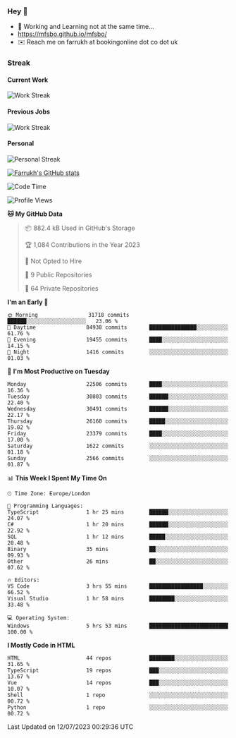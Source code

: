 ### Hey 👋

- 🏃 Working and Learning not at the same time...
- https://mfsbo.github.io/mfsbo/
- ✉️ Reach me on farrukh at bookingonline dot co dot uk

### Streak
#### Current Work
![Work Streak](https://streak-stats.demolab.com/?user=mfsbo)
#### Previous Jobs
![Work Streak](https://streak-stats.demolab.com/?user=farrukhcw)
#### Personal
![Personal Streak](https://streak-stats.demolab.com/?user=farrukhsubhani)

[![Farrukh's GitHub stats](https://github-readme-stats.vercel.app/api?username=mfsbo&hide=stars&count_private=true)](https://github.com/mfsbo/)

<!--START_SECTION:waka-->
![Code Time](http://img.shields.io/badge/Code%20Time-354%20hrs%2049%20mins-blue)

![Profile Views](http://img.shields.io/badge/Profile%20Views-11-blue)

**🐱 My GitHub Data** 

> 📦 882.4 kB Used in GitHub's Storage 
 > 
> 🏆 1,084 Contributions in the Year 2023
 > 
> 🚫 Not Opted to Hire
 > 
> 📜 9 Public Repositories 
 > 
> 🔑 64 Private Repositories 
 > 
**I'm an Early 🐤** 

```text
🌞 Morning                31718 commits       ██████░░░░░░░░░░░░░░░░░░░   23.06 % 
🌆 Daytime                84938 commits       ███████████████░░░░░░░░░░   61.76 % 
🌃 Evening                19455 commits       ████░░░░░░░░░░░░░░░░░░░░░   14.15 % 
🌙 Night                  1416 commits        ░░░░░░░░░░░░░░░░░░░░░░░░░   01.03 % 
```
📅 **I'm Most Productive on Tuesday** 

```text
Monday                   22506 commits       ████░░░░░░░░░░░░░░░░░░░░░   16.36 % 
Tuesday                  30803 commits       ██████░░░░░░░░░░░░░░░░░░░   22.40 % 
Wednesday                30491 commits       ██████░░░░░░░░░░░░░░░░░░░   22.17 % 
Thursday                 26160 commits       █████░░░░░░░░░░░░░░░░░░░░   19.02 % 
Friday                   23379 commits       ████░░░░░░░░░░░░░░░░░░░░░   17.00 % 
Saturday                 1622 commits        ░░░░░░░░░░░░░░░░░░░░░░░░░   01.18 % 
Sunday                   2566 commits        ░░░░░░░░░░░░░░░░░░░░░░░░░   01.87 % 
```


📊 **This Week I Spent My Time On** 

```text
🕑︎ Time Zone: Europe/London

💬 Programming Languages: 
TypeScript               1 hr 25 mins        ██████░░░░░░░░░░░░░░░░░░░   24.07 % 
C#                       1 hr 20 mins        ██████░░░░░░░░░░░░░░░░░░░   22.92 % 
SQL                      1 hr 12 mins        █████░░░░░░░░░░░░░░░░░░░░   20.48 % 
Binary                   35 mins             ██░░░░░░░░░░░░░░░░░░░░░░░   09.93 % 
Other                    26 mins             ██░░░░░░░░░░░░░░░░░░░░░░░   07.62 % 

🔥 Editors: 
VS Code                  3 hrs 55 mins       █████████████████░░░░░░░░   66.52 % 
Visual Studio            1 hr 58 mins        ████████░░░░░░░░░░░░░░░░░   33.48 % 

💻 Operating System: 
Windows                  5 hrs 53 mins       █████████████████████████   100.00 % 
```

**I Mostly Code in HTML** 

```text
HTML                     44 repos            ████████░░░░░░░░░░░░░░░░░   31.65 % 
TypeScript               19 repos            ███░░░░░░░░░░░░░░░░░░░░░░   13.67 % 
Vue                      14 repos            ███░░░░░░░░░░░░░░░░░░░░░░   10.07 % 
Shell                    1 repo              ░░░░░░░░░░░░░░░░░░░░░░░░░   00.72 % 
Python                   1 repo              ░░░░░░░░░░░░░░░░░░░░░░░░░   00.72 % 
```




 Last Updated on 12/07/2023 00:29:36 UTC
<!--END_SECTION:waka-->
<!--
**mfsbo/mfsbo** is a ✨ _special_ ✨ repository because its `README.md` (this file) appears on your GitHub profile.

Here are some ideas to get you started:

- 🔭 I’m currently working on ...
- 🌱 I’m currently learning ...
- 👯 I’m looking to collaborate on ...
- 🤔 I’m looking for help with ...
- 💬 Ask me about ...
- 📫 How to reach me: ...
- 😄 Pronouns: ...
- ⚡ Fun fact: ...
-->
